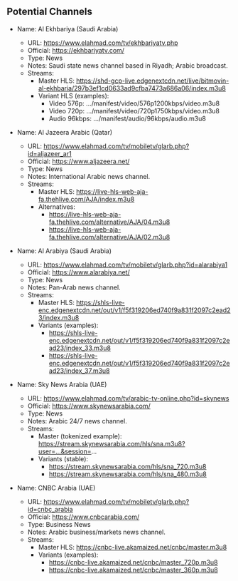 ## Potential Channels

- Name: Al Ekhbariya (Saudi Arabia)
  - URL: https://www.elahmad.com/tv/ekhbariyatv.php
  - Official: https://ekhbariyatv.com/
  - Type: News
  - Notes: Saudi state news channel based in Riyadh; Arabic broadcast.
  - Streams:
    - Master HLS: https://shd-gcp-live.edgenextcdn.net/live/bitmovin-al-ekhbaria/297b3ef1cd0633ad9cfba7473a686a06/index.m3u8
    - Variant HLS (examples):
      - Video 576p: …/manifest/video/576p1200kbps/video.m3u8
      - Video 720p: …/manifest/video/720p1750kbps/video.m3u8
      - Audio 96kbps: …/manifest/audio/96kbps/audio.m3u8

- Name: Al Jazeera Arabic (Qatar)
  - URL: https://www.elahmad.com/tv/mobiletv/glarb.php?id=aljazeer_ar1
  - Official: https://www.aljazeera.net/
  - Type: News
  - Notes: International Arabic news channel.
  - Streams:
    - Master HLS: https://live-hls-web-aja-fa.thehlive.com/AJA/index.m3u8
    - Alternatives:
      - https://live-hls-web-aja-fa.thehlive.com/alternative/AJA/04.m3u8
      - https://live-hls-web-aja-fa.thehlive.com/alternative/AJA/02.m3u8

- Name: Al Arabiya (Saudi Arabia)
  - URL: https://www.elahmad.com/tv/mobiletv/glarb.php?id=alarabiya1
  - Official: https://www.alarabiya.net/
  - Type: News
  - Notes: Pan-Arab news channel.
  - Streams:
    - Master HLS: https://shls-live-enc.edgenextcdn.net/out/v1/f5f319206ed740f9a831f2097c2ead23/index.m3u8
    - Variants (examples):
      - https://shls-live-enc.edgenextcdn.net/out/v1/f5f319206ed740f9a831f2097c2ead23/index_33.m3u8
      - https://shls-live-enc.edgenextcdn.net/out/v1/f5f319206ed740f9a831f2097c2ead23/index_37.m3u8

- Name: Sky News Arabia (UAE)
  - URL: https://www.elahmad.com/tv/arabic-tv-online.php?id=skynews
  - Official: https://www.skynewsarabia.com/
  - Type: News
  - Notes: Arabic 24/7 news channel.
  - Streams:
    - Master (tokenized example): https://stream.skynewsarabia.com/hls/sna.m3u8?user=...&session=...
    - Variants (stable):
      - https://stream.skynewsarabia.com/hls/sna_720.m3u8
      - https://stream.skynewsarabia.com/hls/sna_480.m3u8

- Name: CNBC Arabia (UAE)
  - URL: https://www.elahmad.com/tv/mobiletv/glarb.php?id=cnbc_arabia
  - Official: https://www.cnbcarabia.com/
  - Type: Business News
  - Notes: Arabic business/markets news channel.
  - Streams:
    - Master HLS: https://cnbc-live.akamaized.net/cnbc/master.m3u8
    - Variants (examples):
      - https://cnbc-live.akamaized.net/cnbc/master_720p.m3u8
      - https://cnbc-live.akamaized.net/cnbc/master_360p.m3u8


